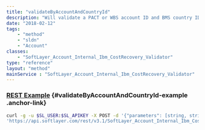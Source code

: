 ```yaml
---
title: "validateByAccountAndCountryId"
description: "Will validate a PACT or WBS account ID and BMS country ID. If the record is invalid, an exception is thrown. Otherwise, a container with account information is returned. "
date: "2018-02-12"
tags:
    - "method"
    - "sldn"
    - "Account"
classes:
    - "SoftLayer_Account_Internal_Ibm_CostRecovery_Validator"
type: "reference"
layout: "method"
mainService : "SoftLayer_Account_Internal_Ibm_CostRecovery_Validator"
---
```


### [REST Example](#validateByAccountAndCountryId-example) <a href="/article/rest/"><i class="fas fa-question"></i></a> {#validateByAccountAndCountryId-example .anchor-link} 
```bash
curl -g -u $SL_USER:$SL_APIKEY -X POST -d '{"parameters": [string, string]}' \
'https://api.softlayer.com/rest/v3.1/SoftLayer_Account_Internal_Ibm_CostRecovery_Validator/validateByAccountAndCountryId'
```
